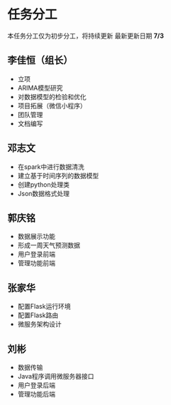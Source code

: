 # 任务分工

本任务分工仅为初步分工，将持续更新
最新更新日期 **7/3**

## 李佳恒（组长）

* 立项
* ARIMA模型研究
* 对数据模型的检验和优化
* 项目拓展（微信小程序）
* 团队管理
* 文档编写

## 邓志文

* 在spark中进行数据清洗
* 建立基于时间序列的数据模型
* 创建python处理类
* Json数据格式处理

## 郭庆铭

* 数据展示功能
* 形成一周天气预测数据
* 用户登录前端
* 管理功能前端

## 张家华

* 配置Flask运行环境
* 配置Flask路由
* 微服务架构设计

## 刘彬

* 数据传输
* Java程序调用微服务器接口
* 用户登录后端
* 管理功能后端